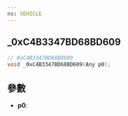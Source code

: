 ```yaml
---
ns: VEHICLE
---
```

## _0xC4B3347BD68BD609

```c
// 0xC4B3347BD68BD609
void _0xC4B3347BD68BD609(Any p0);
```


## 參數
* **p0**: 

